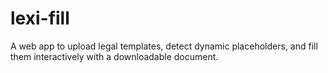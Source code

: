 # lexi-fill
A web app to upload legal templates, detect dynamic placeholders, and fill them interactively with a downloadable document.
